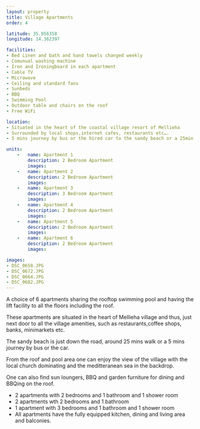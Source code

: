 ```yaml
---
layout: property
title: Village Apartments
order: 4

latitude: 35.956358
longitude: 14.362397

facilities:
- Bed Linen and bath and hand towels changed weekly
- Comunual washing machine
- Iron and Ironingboard in each apartment
- Cable TV
- Microwave
- Ceiling and standard fans
- Sunbeds 
- BBQ
- Swimming Pool
- Outdoor table and chairs on the roof
- Free WiFi

location:
- Situated in the heart of the coastal village resort of Mellieha
- Surrounded by local shops,internet cafes, restaurants etc….
- 5 mins journey by bus or the hired car to the sandy beach or a 25min walk.

units:
    -   name: Apartment 1
        description: 2 Bedroom Apartment
        images:
    -   name: Apartment 2
        description: 2 Bedroom Apartment
        images:
    -   name: Apartment 3
        description: 3 Bedroom Apartment
        images:
    -   name: Apartment 4
        description: 2 Bedroom Apartment
        images:
    -   name: Apartment 5
        description: 2 Bedroom Apartment
        images:
    -   name: Apartment 6
        description: 2 Bedroom Apartment
        images:

images:
- DSC_0658.JPG
- DSC_0672.JPG
- DSC_0664.JPG
- DSC_0682.JPG
---
```


A choice of 6 apartments sharing the rooftop swimming pool and having the lift facility to all the floors including the roof.

These apartments are situated in the heart of Mellieha village and thus, just next door to all the village amenities, such as restaurants,coffee shops, banks, minimarkets etc.

The sandy beach is just down the road, around 25 mins walk or a 5 mins journey by bus or the car.

From the roof and pool area one can enjoy the view of the village with the local church dominating and the meditteranean sea in the backdrop.

One can also find sun loungers, BBQ and garden furniture for dining and BBQing on the roof. 

- 2 apartments with 2 bedrooms and 1 bathroom and 1 shower room
- 2 apartments wth 2 bedrooms and 1 bathroom  
- 1 apartment with 3 bedrooms and 1 bathroom and 1 shower room
- All apartments have the fully equipped kitchen, dining and living area and balconies.
